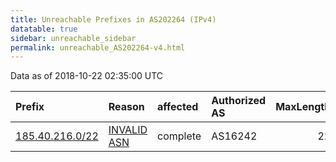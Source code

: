 ```yaml
---
title: Unreachable Prefixes in AS202264 (IPv4)
datatable: true
sidebar: unreachable_sidebar
permalink: unreachable_AS202264-v4.html
---
```


Data as of 2018-10-22 02:35:00 UTC


<div class="datatable-begin"></div>

| Prefix                                                   | Reason                                                                                                  | affected   | Authorized AS   |   MaxLength | Anchor                                         |   unreachable /24s |
|:---------------------------------------------------------|:--------------------------------------------------------------------------------------------------------|:-----------|:----------------|------------:|:-----------------------------------------------|-------------------:|
| [185.40.216.0/22](https://stat.ripe.net/185.40.216.0/22) | [INVALID ASN](https://rpki-validator.ripe.net/announcement-preview?asn=AS202264&prefix=185.40.216.0/22) | complete   | AS16242         |          22 | [RIPE](unreachable_RIPE_NCC_RPKI_Root-v4.html) |                  4 |

<div class="datatable-end"></div>